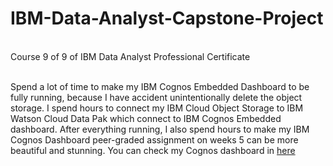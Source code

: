 # IBM-Data-Analyst-Capstone-Project
<br>
Course 9 of 9 of IBM Data Analyst Professional Certificate
<br><br>
<p>Spend a lot of time to make my IBM Cognos Embedded Dashboard to be fully running, because I have accident unintentionally delete the object storage. I spend hours to connect my IBM Cloud Object Storage to IBM Watson Cloud Data Pak which connect to IBM Cognos Embedded dashboard. After everything running, I also spend hours to make my IBM Cognos Dashboard peer-graded assignment on weeks 5 can be more beautiful and stunning. You can check my Cognos dashboard in <a href="https://eu-gb.dataplatform.cloud.ibm.com/dashboards/9af46cf1-0425-42e6-8cb5-abcad107a1d7/view/5128e138318c1fcd55b2d4e4079e2a017b352d58e0bbd603d5d47b4909357997f33a47c5c8794b0fdb160d35faee115a9c">here<a></p>
